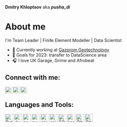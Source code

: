 **Dmitry Khloptsov** aka ***pusha_di***

# About me
I'm Team Leader | Finite Element Modeller | Data Scientist

- 💼 Currently working at [Gazprom Geotechnology](http://geotech.gazprom.ru)
- 🎯 Goals for 2023: transfer to DataScience area
- 🎧 I love UK Garage, Grime and Afrobeat

## Connect with me:
[<img align="left" alt="pusha_di | Telegram" width="22px" src="https://cdn.jsdelivr.net/npm/simple-icons@9.11.0/icons/telegram.svg" />][telegram]
[<img align="left" alt="pusha_di | LinkedIn" width="22px" src="https://cdn.jsdelivr.net/npm/simple-icons@v3/icons/linkedin.svg" />][linkedin]
[<img align="left" alt="pusha_di | Instagram" width="22px" src="https://cdn.jsdelivr.net/npm/simple-icons@v3/icons/instagram.svg" />][instagram]

<br />

## Languages and Tools:
<img align="left" alt="Python" width="26px" src="https://cdn.jsdelivr.net/npm/simple-icons@9.11.0/icons/python.svg" />
<img align="left" alt="Jupyter" width="26px" src="https://cdn.jsdelivr.net/npm/simple-icons@9.11.0/icons/jupyter.svg" />
<img align="left" alt="pandas" width="26px" src="https://cdn.jsdelivr.net/npm/simple-icons@9.11.0/icons/pandas.svg" />
<img align="left" alt="numpy" width="26px" src="https://cdn.jsdelivr.net/npm/simple-icons@9.11.0/icons/numpy.svg" />
<img align="left" alt="scipy" width="26px" src="https://cdn.jsdelivr.net/npm/simple-icons@9.11.0/icons/scipy.svg" />
<img align="left" alt="scikit_learn" width="26px" src="https://cdn.jsdelivr.net/npm/simple-icons@9.11.0/icons/scikitlearn.svg" />
<img align="left" alt="SQL" width="26px" src="https://cdn.jsdelivr.net/npm/simple-icons@9.11.0/icons/postgresql.svg" />
<img align="left" alt="keras" width="26px" src="https://cdn.jsdelivr.net/npm/simple-icons@9.11.0/icons/keras.svg" />
<img align="left" alt="Git" width="26px" src="https://cdn.jsdelivr.net/npm/simple-icons@9.11.0/icons/git.svg" />
<img align="left" alt="GitHub" width="26px" src="https://cdn.jsdelivr.net/npm/simple-icons@9.11.0/icons/github.svg" />


<br />
<br />




[telegram]: https://www.t.me/pusha_d
[linkedin]: https://www.linkedin.com/in/dmitrykhloptsov/
[instagram]: https://www.instagram.com/pusha_di/
